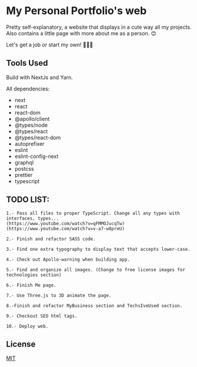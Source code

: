 # My Personal Portfolio's web

Pretty self-explanatory, a website that displays in a cute way all my projects. Also contains a little page with more about me as a person. 😊 

Let's get a job or start my own! 🚀🚀🚀

## Tools Used

Build with NextJs and Yarn.

All dependencies:
+ next
+ react
+ react-dom
+ @apollo/client 
+ @types/node
+ @types/react
+ @types/react-dom
+ autoprefixer
+ eslint
+ eslint-config-next
+ graphql 
+ postcss
+ prettier
+ typescript


## TODO LIST:

    1.- Pass all files to proper TypeScript. Change all any types with interfaces, types...
    (https://www.youtube.com/watch?v=qFMMOJucqTw)
    (https://www.youtube.com/watch?v=v-a7-w8preU)

    2.- Finish and refactor SASS code.

    3.- Find one extra typography to display text that accepts lower-case.

    4.- Check out Apollo-warning when building app.

    5.- Find and organize all images. (Change to free license images for technologies section)

    6.- Finish Me page.

    7.- Use Three.js to 3D animate the page.

    8.-Finish and refactor MyBusiness section and TechsIveUsed section.

    9.- Checkout SEO html tags.

    10.- Deploy web.


## License

[MIT](https://choosealicense.com/licenses/mit/)